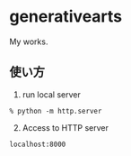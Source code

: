 # generativearts

My works.

## 使い方

1. run local server

```
% python -m http.server
```

2. Access to HTTP server

```
localhost:8000
```

